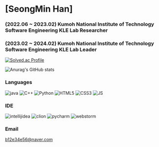 # [SeongMin Han]
### (2022.06 ~ 2023.02) Kumoh National Institute of Technology Software Engineering KLE Lab Researcher
### (2023.02 ~ 2024.02) Kumoh National Institute of Technology Software Engineering KLE Lab Leader

[![Solved.ac Profile](http://mazassumnida.wtf/api/v2/generate_badge?boj=b12e34e56)](https://solved.ac/b12e34e56/)

![Anurag's GitHub stats](https://github-readme-stats.vercel.app/api?username=winteeeee&show_icons=true&theme=radical)

### Languages
![java](https://img.shields.io/badge/java-007396.svg?&style=for-the-badge&logo=java&logoColor=white)
![C++](https://img.shields.io/badge/C++-00599C.svg?&style=for-the-badge&logo=cplusplus&logoColor=white)
![Python](https://img.shields.io/badge/Python-3776AB.svg?&style=for-the-badge&logo=Python&logoColor=white)
![HTML5](https://img.shields.io/badge/HTML-E34F26.svg?&style=for-the-badge&logo=html5&logoColor=white)
![CSS3](https://img.shields.io/badge/CSS-1572B6.svg?&style=for-the-badge&logo=css3&logoColor=white)
![JS](https://img.shields.io/badge/JS-F7DF1E.svg?&style=for-the-badge&logo=javascript&logoColor=white)

### IDE
![intellijidea](https://img.shields.io/badge/IntelliJ-000000.svg?&style=for-the-badge&logo=intellijidea&logoColor=white)
![clion](https://img.shields.io/badge/CLion-000000.svg?&style=for-the-badge&logo=clion&logoColor=white)
![pycharm](https://img.shields.io/badge/PyCharm-000000.svg?&style=for-the-badge&logo=pycharm&logoColor=white)
![webstorm](https://img.shields.io/badge/WebStorm-000000.svg?&style=for-the-badge&logo=webstorm&logoColor=white)

### Email
b12e34e56@naver.com
